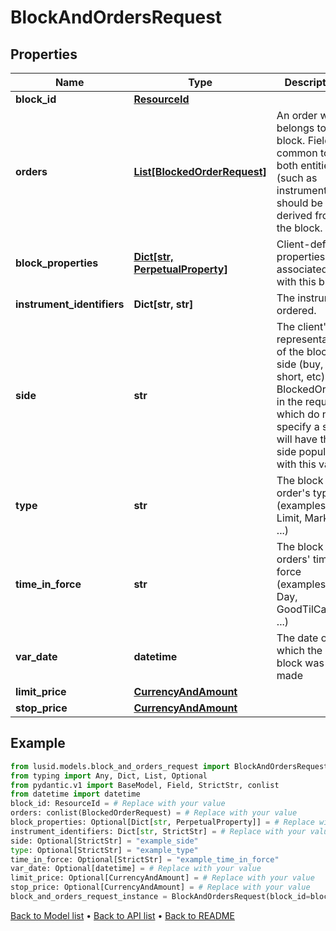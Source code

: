 # BlockAndOrdersRequest

## Properties
Name | Type | Description | Notes
------------ | ------------- | ------------- | -------------
**block_id** | [**ResourceId**](ResourceId.md) |  | 
**orders** | [**List[BlockedOrderRequest]**](BlockedOrderRequest.md) | An order which belongs to a block. Fields common to both entities (such as instrument) should be derived from the block. | 
**block_properties** | [**Dict[str, PerpetualProperty]**](PerpetualProperty.md) | Client-defined properties associated with this block. | [optional] 
**instrument_identifiers** | **Dict[str, str]** | The instrument ordered. | 
**side** | **str** | The client&#39;s representation of the block&#39;s side (buy, sell, short, etc). BlockedOrders in the request which do not specify a side will have their side populated with this value. | [optional] 
**type** | **str** | The block order&#39;s type (examples: Limit, Market, ...) | [optional] 
**time_in_force** | **str** | The block orders&#39; time in force (examples: Day, GoodTilCancel, ...) | [optional] 
**var_date** | **datetime** | The date on which the block was made | [optional] 
**limit_price** | [**CurrencyAndAmount**](CurrencyAndAmount.md) |  | [optional] 
**stop_price** | [**CurrencyAndAmount**](CurrencyAndAmount.md) |  | [optional] 
## Example

```python
from lusid.models.block_and_orders_request import BlockAndOrdersRequest
from typing import Any, Dict, List, Optional
from pydantic.v1 import BaseModel, Field, StrictStr, conlist
from datetime import datetime
block_id: ResourceId = # Replace with your value
orders: conlist(BlockedOrderRequest) = # Replace with your value
block_properties: Optional[Dict[str, PerpetualProperty]] = # Replace with your value
instrument_identifiers: Dict[str, StrictStr] = # Replace with your value
side: Optional[StrictStr] = "example_side"
type: Optional[StrictStr] = "example_type"
time_in_force: Optional[StrictStr] = "example_time_in_force"
var_date: Optional[datetime] = # Replace with your value
limit_price: Optional[CurrencyAndAmount] = # Replace with your value
stop_price: Optional[CurrencyAndAmount] = # Replace with your value
block_and_orders_request_instance = BlockAndOrdersRequest(block_id=block_id, orders=orders, block_properties=block_properties, instrument_identifiers=instrument_identifiers, side=side, type=type, time_in_force=time_in_force, var_date=var_date, limit_price=limit_price, stop_price=stop_price)

```

[Back to Model list](../README.md#documentation-for-models) &#8226; [Back to API list](../README.md#documentation-for-api-endpoints) &#8226; [Back to README](../README.md)

